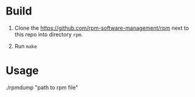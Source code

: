 # Build
1. Clone the https://github.com/rpm-software-management/rpm next to this repo into directory `rpm`.

1. Run `make`

# Usage
./rpmdump "path to rpm file"
